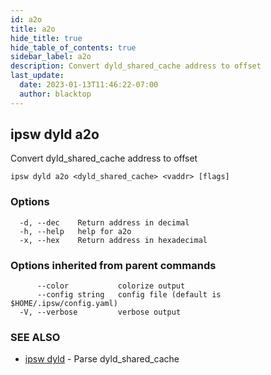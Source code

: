 ```yaml
---
id: a2o
title: a2o
hide_title: true
hide_table_of_contents: true
sidebar_label: a2o
description: Convert dyld_shared_cache address to offset
last_update:
  date: 2023-01-13T11:46:22-07:00
  author: blacktop
---
```

## ipsw dyld a2o

Convert dyld_shared_cache address to offset

```
ipsw dyld a2o <dyld_shared_cache> <vaddr> [flags]
```

### Options

```
  -d, --dec    Return address in decimal
  -h, --help   help for a2o
  -x, --hex    Return address in hexadecimal
```

### Options inherited from parent commands

```
      --color           colorize output
      --config string   config file (default is $HOME/.ipsw/config.yaml)
  -V, --verbose         verbose output
```

### SEE ALSO

* [ipsw dyld](/docs/cli/ipsw/dyld)	 - Parse dyld_shared_cache

